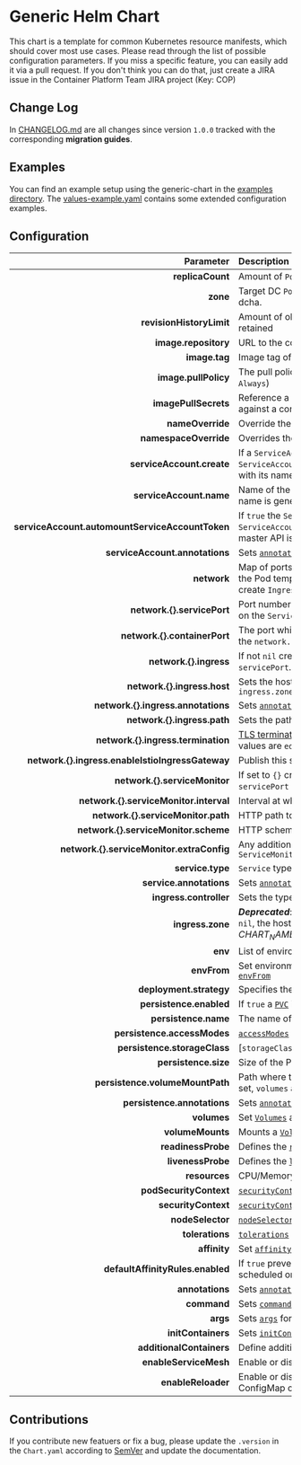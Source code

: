 # Generic Helm Chart

This chart is a template for common Kubernetes resource manifests, which should cover most use cases. Please read through the list of possible configuration parameters. If you miss a specific feature, you can easily add it via a pull request. If you don't think you can do that, just create a JIRA issue in the Container Platform Team JIRA project (Key: COP)

## Change Log
In [CHANGELOG.md](./CHANGELOG.md) are all changes since version `1.0.0` tracked with the corresponding **migration guides**.

## Examples
You can find an example setup using the generic-chart in the [examples directory](./examples/). The [values-example.yaml](./values-example.yaml) contains some extended configuration examples.

## Configuration

|                                        Parameter | Description                                                                                                                                                                                                                                  | Default |
|-------------------------------------------------:|:---------------------------------------------------------------------------------------------------------------------------------------------------------------------------------------------------------------------------------------------|:--------|
|                                 **replicaCount** | Amount of `Pod` replicas                                                                                                                                                                                                                     | `1` |
|                                         **zone** | Target DC `Pod` placement. Allowed values are any,dc1,dc2 and dcha.                                                                                                                                                                          | `any` |
|                         **revisionHistoryLimit** | Amount of old `ReplicaSets` for this `Deployment` should be retained                                                                                                                                                                         | `1` |
|                             **image.repository** | URL to the container registry with organisation and repository                                                                                                                                                                               | `nil` |
|                                    **image.tag** | Image tag of the provided container repository                                                                                                                                                                                               | `nil` |
|                             **image.pullPolicy** | The pull policy when a image should be pulled (`IfNotPresent`, `Always`)                                                                                                                                                                     | `IfNotPresent` |
|                             **imagePullSecrets** | Reference a `Secret` which should be use to authenticate against a container registry                                                                                                                                                        | `nil` |
|                                 **nameOverride** | Override the fullname with this name                                                                                                                                                                                                         | "" |
|                            **namespaceOverride** | Overrides the namespace in every resource                                                                                                                                                                                                    | `nil` |
|                        **serviceAccount.create** | If a `ServiceAccount` should be created. If `false` a `ServiceAccount` must be provided and configured correctly with its name under `serviceAccount.name`.                                                                                  | `true` |
|                          **serviceAccount.name** | Name of the `ServiceAccount`. If not set and create is true, a name is generated using the name template                                                                                                                                     | `nil` |
|  **serviceAccount.automountServiceAccountToken** | If `true` the `Secret` with the `Token` and `Certificates`  of the `ServiceAccount` is mounted. Only required when access to the master API is necessary                                                                                     | `false` |
|                   **serviceAccount.annotations** | Sets [`annotations`](https://kubernetes.io/docs/concepts/overview/working-with-objects/annotations/) for the `ServiceAccount`                                                                                                                | `{}` |
|                                      **network** | Map of ports which should be exposed. Adds `ports` section to the Pod template, adds `ports` section to Service and can create `Ingress` or `Route` and `ServiceMonitor` for the ports.                                                      | `network.http.servicePort: 8080` |
|                       **network.{}.servicePort** | Port number of the `Service` (e.g. 8080, 8443). If `nil` no port on the `Service` is exposed                                                                                                                                                 | `nil` |
|                     **network.{}.containerPort** | The port which is exposed on the `Pod`. If `nil` corresponds to the `network.{}.servicePort`                                                                                                                                                 | `nil` |
|                           **network.{}.ingress** | If not `nil` creates an `Ingress` or `Route` for the `Service` and its `servicePort`. If set to `{}` see `ingress.zone`                                                                                                                      | `nil` |
|                      **network.{}.ingress.host** | Sets the hostname for the `Ingress` or `Route`. If `nil` see `ingress.zone`                                                                                                                                                                  | `nil` |
|               **network.{}.ingress.annotations** | Sets [`annotations`](https://kubernetes.io/docs/concepts/overview/working-with-objects/annotations/) for the `Ingress` or `Route` instance                                                                                                   | `{}` |
|                      **network.{}.ingress.path** | Sets the path for the `Ingress` or `Route` instance                                                                                                                                                                                          | `/` |
|               **network.{}.ingress.termination** | [TLS termination](https://docs.openshift.com/container-platform/3.11/architecture/networking/routes.html#route-types) for the `Ingress` or `Route` instance. Possible values are `edge`, `passthrough` or `reencrypt`                        | `edge` |
| **network.{}.ingress.enableIstioIngressGateway** | Publish this service outside service mesh                                                                                                                                                                                                    | `false`
|                    **network.{}.serviceMonitor** | If set to `{}` creates a `ServiceMonitor` for the `Service` and its `servicePort` with default values for `interval`,`path` and `scheme`                                                                                                     | `nil` |
|           **network.{}.serviceMonitor.interval** | Interval at which metrics should be scraped                                                                                                                                                                                                  | `30s` |
|               **network.{}.serviceMonitor.path** | HTTP path to scrape for metrics.                                                                                                                                                                                                             | `/metrics` |
|             **network.{}.serviceMonitor.scheme** | HTTP scheme to scrape metrics                                                                                                                                                                                                                | `http` |
|        **network.{}.serviceMonitor.extraConfig** | Any additional configuration available under `endpoints` of the `ServiceMonitor`                                                                                                                                                             | `nil` |
|                                 **service.type** | `Service` type (`ClusterIP`, `NodePort`, `ExternalName`)                                                                                                                                                                                     | `ClusterIP` |
|                          **service.annotations** | Sets [`annotations`](https://kubernetes.io/docs/concepts/overview/working-with-objects/annotations/) for the `Service`                                                                                                                       | `{}` |
|                           **ingress.controller** | Sets the type of the ingress controller (e.g. Route, Ingress)                                                                                                                                                                                | `Route` |
|                                 **ingress.zone** | ***Deprecated***: If set to `ch` or `sh` and `network.{}.ingress.host` is `nil`, the hostname is generated (~ $CHART_NAME-$RELEASE_NAME.$ZONE$ENV.os1.balgroupit.com)                                                                        | `nil` |
|                                          **env** | List of environment variables for the `Deployment`                                                                                                                                                                                           | `[]` |
|                                      **envFrom** | Set environment variables from a `ConfigMap` or `Secret`. See [`envFrom`](https://kubernetes.io/docs/tasks/configure-pod-container/configure-pod-configmap/#configure-all-key-value-pairs-in-a-configmap-as-container-environment-variables) | `nil` |
|                          **deployment.strategy** | Specifies the [`strategy`](https://kubernetes.io/docs/concepts/workloads/controllers/deployment/#strategy) used to replace old Pods by new ones                                                                                              | `type: RollingUpdate` |
|                          **persistence.enabled** | If `true` a [`PVC`](https://kubernetes.io/docs/concepts/storage/persistent-volumes/) is created                                                                                                                                              | `false` |
|                             **persistence.name** | The name of the PVC                                                                                                                                                                                                                          | `generic-chart.name` |
|                      **persistence.accessModes** | [`accessModes`](https://kubernetes.io/docs/concepts/storage/persistent-volumes/#access-modes) of the PVC (ReadWriteOnce, ReadWriteMany)                                                                                                      | `ReadWriteOnce` |
|                     **persistence.storageClass** | [`storageClass`] of the PVC (trident-nfs-snapshot, trident-nfs)                                                                                                                                                                              | `nil` |
|                             **persistence.size** | Size of the PVC (e.g. 512Mi, 10Gi, 1Ti)                                                                                                                                                                                                      | `nil` |
|                  **persistence.volumeMountPath** | Path where to volume should be mounted (e.g. `/var/data/`). If set, `volumes` and `volumeMounts` are configured                                                                                                                              | `nil` |
|                      **persistence.annotations** | Sets [`annotations`](https://kubernetes.io/docs/concepts/overview/working-with-objects/annotations/) for the `PersistentVolumeClaim`                                                                                                         | `{}` |
|                                      **volumes** | Set [`Volumes`](https://kubernetes.io/docs/concepts/storage/volumes/) available to the `Pod`                                                                                                                                                 | `[]` |
|                                 **volumeMounts** | Mounts a [`Volume`](https://kubernetes.io/docs/concepts/storage/volumes/) defined in `volumes` in the container.                                                                                                                             | `[]` |
|                               **readinessProbe** | Defines the [`readinessProbe`](https://kubernetes.io/docs/tasks/configure-pod-container/configure-liveness-readiness-startup-probes/)                                                                                                        | `{}` |
|                                **livenessProbe** | Defines the [`livenessProbe`](https://kubernetes.io/docs/tasks/configure-pod-container/configure-liveness-readiness-startup-probes/)                                                                                                         | `{}` |
|                                    **resources** | CPU/Memory resource [`requests/limits`](https://kubernetes.io/docs/concepts/configuration/manage-compute-resources-container/#resource-requests-and-limits-of-pod-and-container)                                                             | `{}` |
|                           **podSecurityContext** | [`securityContext`](https://kubernetes.io/docs/tasks/configure-pod-container/security-context/) of the `Pod`                                                                                                                                 | `{}`|
|                              **securityContext** | [`securityContext`](https://kubernetes.io/docs/tasks/configure-pod-container/security-context/) for the container                                                                                                                            | `{}`|
|                                 **nodeSelector** | [`nodeSelector`](https://kubernetes.io/docs/concepts/configuration/assign-pod-node/#nodeselector) schedules Pods only on matching nodes                                                                                                      | `{}` |
|                                  **tolerations** | [`tolerations`](https://kubernetes.io/docs/concepts/configuration/taint-and-toleration/) allows to schedule `Pods` on nodes with [`taints`](https://kubernetes.io/docs/concepts/configuration/taint-and-toleration/)                         | `{}` |
|                                     **affinity** | Set [`affinity`](https://kubernetes.io/docs/concepts/configuration/assign-pod-node/#node-affinity-beta-feature) to control how pods are scheduled                                                                                            | `{}` |
|                 **defaultAffinityRules.enabled** | If `true` prevents that the `Pod` defined in `replicaCount` are not scheduled on the same node                                                                                                                                               | `true` |
|                                  **annotations** | Sets [`annotations`](https://kubernetes.io/docs/concepts/overview/working-with-objects/annotations/) for the `Pod`                                                                                                                           | `{}` |
|                                      **command** | Sets [`command`](https://kubernetes.io/docs/tasks/inject-data-application/define-command-argument-container/#define-a-command-and-arguments-when-you-create-a-pod) for the `Pod`.                                                            | `[]` |
|                                         **args** | Sets [`args`](https://kubernetes.io/docs/tasks/inject-data-application/define-command-argument-container/#define-a-command-and-arguments-when-you-create-a-pod) for the `Pod`.                                                               | `[]` |
|                               **initContainers** | Sets [`initContainers`](https://kubernetes.io/docs/concepts/workloads/pods/init-containers/) for the `Pod`.                                                                                                                                  | `[]` |
|                         **additionalContainers** | Define additional containers for the `Pod`.                                                                                                                                                                                                  | `[]` |
|                            **enableServiceMesh** | Enable or disable deployment of pods in a service mesh                                                                                                                                                                                       | `false` |
|                               **enableReloader** | Enable or disable automatic restarts of pods if a referenced ConfigMap or Secret has changed. [More Info](https://github.com/stakater/Reloader)                                                                                              | `false` |
## Contributions
If you contribute new featuers or fix a bug, please update the `.version` in the `Chart.yaml` according to [SemVer](https://semver.org/) and update the documentation.
